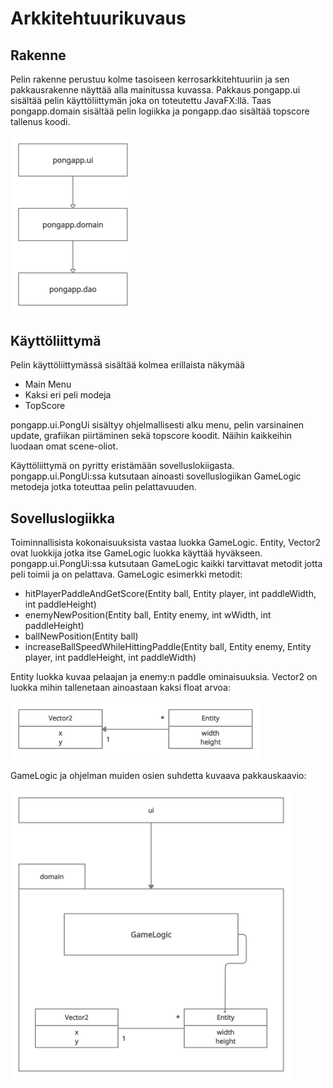 # Arkkitehtuurikuvaus

## Rakenne

Pelin rakenne perustuu kolme tasoiseen kerrosarkkitehtuuriin ja sen pakkausrakenne näyttää alla mainitussa kuvassa. Pakkaus pongapp.ui sisältää pelin käyttöliittymän joka on toteutettu JavaFX:llä. Taas pongapp.domain sisältää pelin logiikka ja pongapp.dao sisältää topscore tallenus koodi.

<img src="https://github.com/Sinecos/ot-harjoitustyo/blob/master/pingpong/dokumentaatio/kuvat/uml_1.png" width="200">

## Käyttöliittymä

Pelin käyttöliittymässä sisältää kolmea erillaista näkymää
- Main Menu
- Kaksi eri peli modeja
- TopScore

pongapp.ui.PongUi sisältyy ohjelmallisesti alku menu, pelin varsinainen update, grafiikan piirtäminen sekä topscore koodit. Näihin kaikkeihin luodaan omat scene-oliot.

Käyttöliittymä on pyritty eristämään sovelluslokiigasta. pongapp.ui.PongUi:ssa kutsutaan ainoasti sovelluslogiikan GameLogic metodeja jotka toteuttaa pelin pelattavuuden.

## Sovelluslogiikka
Toiminnallisista kokonaisuuksista vastaa luokka GameLogic. Entity, Vector2 ovat luokkija jotka itse GameLogic luokka käyttää hyväkseen. pongapp.ui.PongUi:ssa kutsutaan GameLogic kaikki tarvittavat metodit jotta peli toimii ja on pelattava. GameLogic esimerkki metodit:

- hitPlayerPaddleAndGetScore(Entity ball, Entity player, int paddleWidth, int paddleHeight)
- enemyNewPosition(Entity ball, Entity enemy, int wWidth, int paddleHeight)
- ballNewPosition(Entity ball)
- increaseBallSpeedWhileHittingPaddle(Entity ball, Entity enemy, Entity player, int paddleHeight, int paddleWidth)

Entity luokka kuvaa pelaajan ja enemy:n paddle ominaisuuksia. Vector2 on luokka mihin tallenetaan ainoastaan kaksi float arvoa:

<img src="https://github.com/Sinecos/ot-harjoitustyo/blob/master/pingpong/dokumentaatio/kuvat/uml_2.png" width="400">

GameLogic ja ohjelman muiden osien suhdetta kuvaava pakkauskaavio:

<img src="https://github.com/Sinecos/ot-harjoitustyo/blob/master/pingpong/dokumentaatio/kuvat/uml_3.png" width="450">